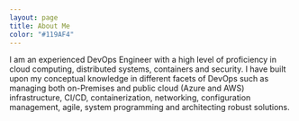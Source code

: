 ```yaml
---
layout: page
title: About Me
color: "#119AF4"
---
```


I am an experienced DevOps Engineer with a high level of proficiency in cloud computing, distributed systems, containers and security. I have built upon my conceptual knowledge in different facets of DevOps such as managing both on-Premises and public cloud (Azure and AWS) infrastructure, CI/CD, containerization, networking, configuration management, agile, system programming and architecting robust solutions.
